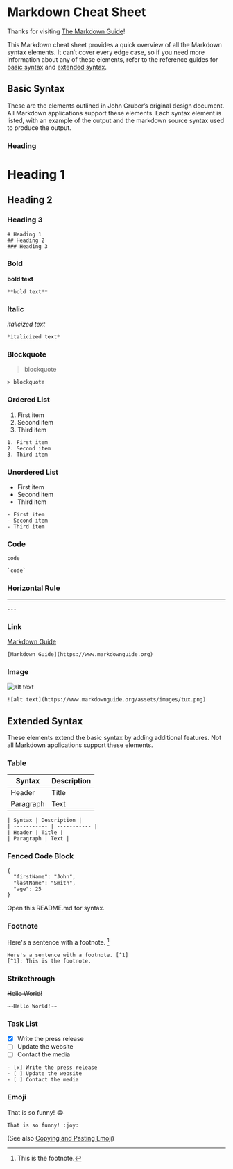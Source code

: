 # Markdown Cheat Sheet

Thanks for visiting [The Markdown Guide](https://www.markdownguide.org)!

This Markdown cheat sheet provides a quick overview of all the Markdown syntax elements. It can’t cover every edge case, so if you need more information about any of these elements, refer to the reference guides for [basic syntax](https://www.markdownguide.org/basic-syntax/) and [extended syntax](https://www.markdownguide.org/extended-syntax/).

## Basic Syntax

These are the elements outlined in John Gruber’s original design document. All Markdown applications support these elements.
Each syntax element is listed, with an example of the output and the markdown source syntax used to produce the output.

### Heading
# Heading 1
## Heading 2
### Heading 3
```
# Heading 1
## Heading 2
### Heading 3
```

### Bold
**bold text**
```
**bold text**
```

### Italic
*italicized text*
```
*italicized text*
```

### Blockquote
> blockquote
```
> blockquote
```

### Ordered List
1. First item
2. Second item
3. Third item
```
1. First item
2. Second item
3. Third item
```

### Unordered List
- First item
- Second item
- Third item
```
- First item
- Second item
- Third item
```

### Code
`code`
```
`code`
```

### Horizontal Rule
---
```
---
```
### Link
[Markdown Guide](https://www.markdownguide.org)
```
[Markdown Guide](https://www.markdownguide.org)
```
### Image
![alt text](https://www.markdownguide.org/assets/images/tux.png)
```
![alt text](https://www.markdownguide.org/assets/images/tux.png)
```

## Extended Syntax
These elements extend the basic syntax by adding additional features. Not all Markdown applications support these elements.

### Table
| Syntax | Description |
| ----------- | ----------- |
| Header | Title |
| Paragraph | Text |
```
| Syntax | Description |
| ----------- | ----------- |
| Header | Title |
| Paragraph | Text |
```
### Fenced Code Block
```
{
  "firstName": "John",
  "lastName": "Smith",
  "age": 25
}
```
Open this README.md for syntax.

### Footnote
Here's a sentence with a footnote. [^1]
[^1]: This is the footnote.
```
Here's a sentence with a footnote. [^1]
[^1]: This is the footnote.
```

### Strikethrough
~~Hello World!~~
```
~~Hello World!~~
```

### Task List
- [x] Write the press release
- [ ] Update the website
- [ ] Contact the media
```
- [x] Write the press release
- [ ] Update the website
- [ ] Contact the media
```

### Emoji
That is so funny! :joy:
```
That is so funny! :joy:
```
(See also [Copying and Pasting Emoji](https://www.markdownguide.org/extended-syntax/#copying-and-pasting-emoji))
